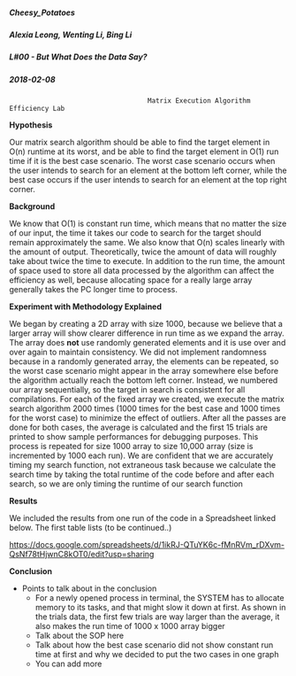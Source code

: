 ##### Cheesy_Potatoes
##### Alexia Leong, Wenting Li, Bing Li
##### L#00 - But What Does the Data Say?
##### 2018-02-08

                                       Matrix Execution Algorithm Efficiency Lab
**Hypothesis**

Our matrix search algorithm should be able to find the target element in O(n) runtime at its worst, and be able to find the target element in O(1) run time if it is the best case scenario. The worst case scenario occurs when the user intends to search for an element at the bottom left corner, while the best case occurs if the user intends to search for an element at the top right corner.

**Background**

We know that O(1) is constant run time, which means that no matter the size of our input, the time it takes our code to search for the target should remain approximately the same. We also know that O(n) scales linearly with the amount of output. Theoretically, twice the amount of data will roughly take about twice the time to execute. In addition to the run time, the amount of space used to store all data processed by the algorithm can affect the efficiency as well, because allocating space for a really large array generally takes the PC longer time to process. 


**Experiment with Methodology Explained**

We began by creating a 2D array with size 1000, because we believe that a larger array will show clearer difference in run time as we expand the array. The array does **not** use randomly generated elements and it is use over and over again to maintain consistency. We did not implement randomness because in a randomly generated array, the elements can be repeated, so the worst case scenario might appear in the array somewhere else before the algorithm actually reach the bottom left corner. Instead, we numbered our array sequentially, so the target in search is consistent for all compilations. For each of the fixed array we created, we execute the matrix search algorithm 2000 times (1000 times for the best case and 1000 times for the worst case) to minimize the effect of outliers. After all the passes are done for both cases, the average is calculated and the first 15 trials are printed to show sample performances for debugging purposes. This process is repeated for size 1000 array to size 10,000 array (size is incremented by 1000 each run). We are confident that we are accurately timing my search function, not extraneous task because we calculate the search time by taking the total runtime of the code before and after each search, so we are only timing the runtime of our search function

**Results**

We included the results from one run of the code in a Spreadsheet linked below. The first table lists (to be continued..)

https://docs.google.com/spreadsheets/d/1ikRJ-QTuYK6c-fMnRVm_rDXvm-QsNf78tHjwnC8kOT0/edit?usp=sharing

**Conclusion**
  * Points to talk about in the conclusion
      *  For a newly opened process in terminal, the SYSTEM has to allocate memory to its tasks, and that might slow it down at first. As shown in the trials data, the first few trials are way larger than the average, it also makes the run time of 1000 x 1000 array bigger
      *  Talk about the SOP here
      *  Talk about how the best case scenario did not show constant run time at first and why we decided to put the two cases in one graph
      * You can add more



